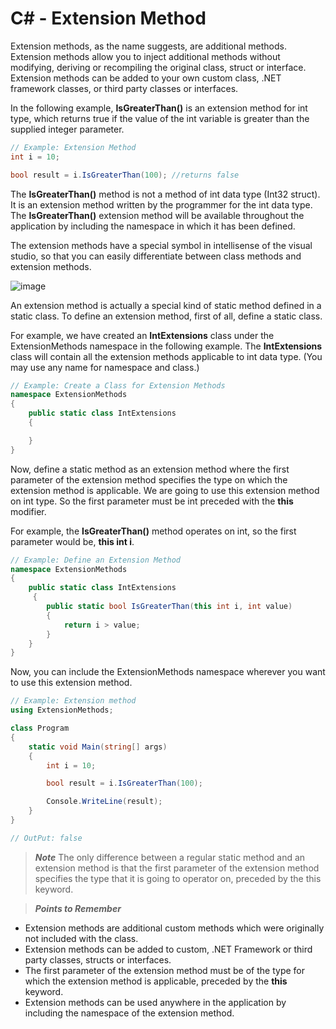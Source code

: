 # C# - Extension Method
Extension methods, as the name suggests, are additional methods. Extension methods allow you to inject additional methods without modifying, deriving or recompiling the original class, struct or interface. Extension methods can be added to your own custom class, .NET framework classes, or third party classes or interfaces.

In the following example, **IsGreaterThan()** is an extension method for int type, which returns true if the value of the int variable is greater than the supplied integer parameter.

```C#
// Example: Extension Method
int i = 10;

bool result = i.IsGreaterThan(100); //returns false 
```

The **IsGreaterThan()** method is not a method of int data type (Int32 struct). It is an extension method written by the programmer for the int data type. The **IsGreaterThan()** extension method will be available throughout the application by including the namespace in which it has been defined.

The extension methods have a special symbol in intellisense of the visual studio, so that you can easily differentiate between class methods and extension methods.

![image](https://i.ibb.co/XkDGH9g/image.png)

An extension method is actually a special kind of static method defined in a static class. To define an extension method, first of all, define a static class.

For example, we have created an **IntExtensions** class under the ExtensionMethods namespace in the following example. The **IntExtensions** class will contain all the extension methods applicable to int data type. (You may use any name for namespace and class.)

```C#
// Example: Create a Class for Extension Methods
namespace ExtensionMethods
{
    public static class IntExtensions
    {

    }
}
```

Now, define a static method as an extension method where the first parameter of the extension method specifies the type on which the extension method is applicable. We are going to use this extension method on int type. So the first parameter must be int preceded with the **this** modifier.

For example, the **IsGreaterThan()** method operates on int, so the first parameter would be, **this int i**.

```C#
// Example: Define an Extension Method
namespace ExtensionMethods
{
    public static class IntExtensions
     {
        public static bool IsGreaterThan(this int i, int value)
        {
            return i > value;
        }
    }
}
```

Now, you can include the ExtensionMethods namespace wherever you want to use this extension method.

``` C#
// Example: Extension method
using ExtensionMethods;

class Program
{
    static void Main(string[] args)
    {
        int i = 10;

        bool result = i.IsGreaterThan(100); 

        Console.WriteLine(result);
    }
}

// OutPut: false
```

> **_Note_**
The only difference between a regular static method and an extension method is that the first parameter of the extension method specifies the type that it is going to operator on, preceded by the this keyword.

> **_Points to Remember_**
- Extension methods are additional custom methods which were originally not included with the class.
- Extension methods can be added to custom, .NET Framework or third party classes, structs or interfaces.
- The first parameter of the extension method must be of the type for which the extension method is applicable, preceded by the **this** keyword.
- Extension methods can be used anywhere in the application by including the namespace of the extension method.
